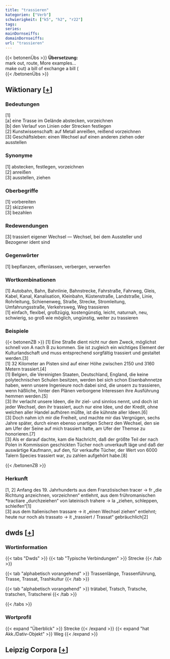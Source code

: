 ```yaml
---
title: "trassieren"
kategorien: ["Verb"]
schwierigkeit: ["k5", "h2", "r22"]
tags:
series:
mainDornseiffs:
domainDornseiffs:
url: "trassieren"
---
```


{{< betonenÜbs >}}
**Übersetzung:**  
mark out, route, More examples...  
make out) a bill of exchange a bill  (  
{{< /betonenÜbs >}}

## Wiktionary [[+](https://de.wiktionary.org/wiki/trassieren)]

### Bedeutungen
[1]  
[a] eine Trasse im Gelände abstecken, vorzeichnen  
[b] den Verlauf von Linien oder Strecken festlegen  
[2] Kunstwissenschaft: auf Metall anreißen, reißend vorzeichnen  
[3] Geschäftsleben: einen Wechsel auf einen anderen ziehen oder ausstellen  

### Synonyme
[1] abstecken, festlegen, vorzeichnen  
[2] anreißen  
[3] ausstellen, ziehen  

### Oberbegriffe
[1] vorbereiten  
[2] skizzieren  
[3] bezahlen  

### Redewendungen
[3] trassiert eigener Wechsel — Wechsel, bei dem Aussteller und Bezogener ident sind  

### Gegenwörter
[1] bepflanzen, offenlassen, verbergen, verwerfen  

### Wortkombinationen
[1] Autobahn, Bahn, Bahnlinie, Bahnstrecke, Fahrstraße, Fahrweg, Gleis, Kabel, Kanal, Kanalisation, Kleinbahn, Küstenstraße, Landstraße, Linie, Rohrleitung, Schienenweg, Straße, Strecke, Stromleitung, Umfahrungsstraße, Verkehrsweg, Weg trassieren  
[1] einfach, flexibel, großzügig, kostengünstig, leicht, naturnah, neu, schwierig, so groß wie möglich, ungünstig, weiter zu trassieren  

### Beispiele
{{< betonenZB >}}
[1] Eine Straße dient nicht nur dem Zweck, möglichst schnell von A nach B zu kommen. Sie ist zugleich ein wichtiges Element der Kulturlandschaft und muss entsprechend sorgfältig trassiert und gestaltet werden.[3]  
[1] 32 Kilometer an Pisten sind auf einer Höhe zwischen 2150 und 3160 Metern trassiert.[4]  
[1] Belgien, die Vereinigten Staaten, Deutschland, England, die keine polytechnischen Schulen besitzen, werden bei sich schon Eisenbahnnetze haben, wenn unsere Ingenieure noch dabei sind, die unsern zu trassieren, wenn häßliche, hinter den Plänen verborgene Interessen ihre Ausführung hemmen werden.[5]  
[3] Ihr verlacht unsere Ideen, die ihr ziel- und sinnlos nennt, und doch ist jeder Wechsel, den ihr trassiert, auch nur eine Idee, und der Kredit, ohne welchen aller Handel aufhören müßte, ist die kühnste aller Ideen.[6]  
[3] Doch nahm ich mir die Freiheit, und machte mir das Vergnügen, sechs Jahre später, durch einen ebenso unartigen Scherz den Wechsel, den sie am Ufer der Seine auf mich trassiert hatte, am Ufer der Themse zu honorieren.[7]  
[3] Als er darauf dachte, kam die Nachricht, daß der größte Teil der nach Polen in Kommission geschickten Tücher noch unverkauft läge und daß der auswärtige Kaufmann, auf den, für verkaufte Tücher, der Wert von 6000 Talern Species trassiert war, zu zahlen aufgehört habe.[8]  

{{< /betonenZB >}}
### Herkunft
[1, 2] Anfang des 19. Jahrhunderts aus dem Französischen tracer → fr „die Richtung anzeichnen, vorzeichnen“ entlehnt, aus dem frühromanischen *tractiare „durchzeiehen“ von lateinisch trahere → la „ziehen, schleppen, schleifen“[1]  
[3] aus dem Italienischen trassare → it „einen Wechsel ziehen“ entlehnt; heute nur noch als trassato → it „trassiert / Trassat“ gebräuchlich[2]  



## dwds [[+](https://www.dwds.de/wb/trassieren)]

### Wortinformation
{{< tabs "Dwds" >}}
{{< tab "Typische Verbindungen" >}}
Strecke
{{< /tab >}}

{{< tab "alphabetisch vorangehend" >}}
Trassenlänge, Trassenführung, Trasse, Trassat, Trashkultur
{{< /tab >}}

{{< tab "alphabetisch vorangehend" >}}
trätabel, Tratsch, Tratsche, tratschen, Tratscherei
{{< /tab >}}

{{< /tabs >}}

### Wortprofil
{{< expand "Überblick" >}} Strecke {{< /expand >}}
{{< expand "hat Akk./Dativ-Objekt" >}} Weg {{< /expand >}}

## Leipzig Corpora [[+](https://corpora.uni-leipzig.de/en/res?word=trassieren&corpusId=deu_newscrawl-public_2018)]

